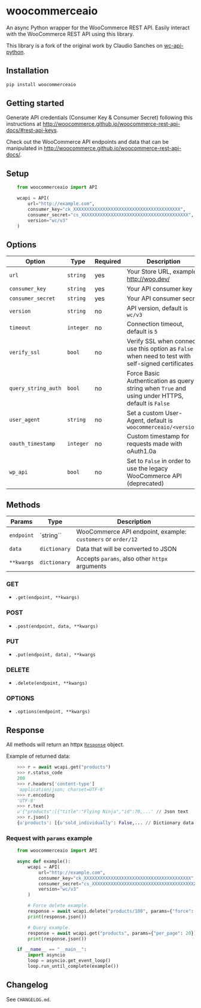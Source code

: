 # woocommerceaio

An async Python wrapper for the WooCommerce REST API. Easily interact with the WooCommerce REST API using this library.

This library is a fork of the original work by Claudio Sanches on [wc-api-python](https://github.com/woocommerce/wc-api-python).

## Installation

```sh
pip install woocommerceaio
```

## Getting started

Generate API credentials (Consumer Key & Consumer Secret) following this instructions at http://woocommerce.github.io/woocommerce-rest-api-docs/#rest-api-keys.

Check out the WooCommerce API endpoints and data that can be manipulated in http://woocommerce.github.io/woocommerce-rest-api-docs/.

## Setup
    
```python
    from woocommerceaio import API

    wcapi = API(
        url="http://example.com",
        consumer_key="ck_XXXXXXXXXXXXXXXXXXXXXXXXXXXXXXXXXXXXXXXX",
        consumer_secret="cs_XXXXXXXXXXXXXXXXXXXXXXXXXXXXXXXXXXXXXXXX",
        version="wc/v3"
    )
```

## Options

| Option                | Type        | Required | Description                                                                                           |
|-----------------------|-------------|----------|-------------------------------------------------------------------------------------------------------|
| `url`               | `string`  | yes      | Your Store URL, example: http://woo.dev/                                                              |
| `consumer_key`      | `string`  | yes      | Your API consumer key                                                                                 |
| `consumer_secret`   | `string`  | yes      | Your API consumer secret                                                                              |
| `version`           | `string`  | no       | API version, default is ``wc/v3``                                                                     |
| `timeout`           | `integer` | no       | Connection timeout, default is ``5``                                                                  |
| `verify_ssl`        | `bool`    | no       | Verify SSL when connect, use this option as `False` when need to test with self-signed certificates |
| `query_string_auth` | `bool`    | no       | Force Basic Authentication as query string when ``True`` and using under HTTPS, default is `False`  |
| `user_agent`        | `string`  | no       | Set a custom User-Agent, default is `woocommerceaio/<version>`                             |
| `oauth_timestamp`   | `integer` | no       | Custom timestamp for requests made with oAuth1.0a                                                     |
| `wp_api`            | `bool`    | no       | Set to `False` in order to use the legacy WooCommerce API (deprecated)    

## Methods

|    Params    |      Type      |                           Description                            |
---------------|----------------|------------------------------------------------------------------|
| `endpoint` | `string``     | WooCommerce API endpoint, example: `customers` or `order/12` |
| `data`     | `dictionary` | Data that will be converted to JSON                              |
| `**kwargs` | `dictionary` | Accepts `params`, also other `httpx` arguments                   |

### GET

- `.get(endpoint, **kwargs)`

### POST

- `.post(endpoint, data, **kwargs)`

### PUT

- `.put(endpoint, data), **kwargs`

### DELETE

- `.delete(endpoint, **kwargs)`

### OPTIONS

- `.options(endpoint, **kwargs)`

## Response


All methods will return an httpx [`Response`](https://www.python-httpx.org/api/#response) object.

Example of returned data:

```python
    >>> r = await wcapi.get("products")
    >>> r.status_code
    200
    >>> r.headers['content-type']
    'application/json; charset=UTF-8'
    >>> r.encoding
    'UTF-8'
    >>> r.text
    u'{"products":[{"title":"Flying Ninja","id":70,...' // Json text
    >>> r.json()
    {u'products': [{u'sold_individually': False,... // Dictionary data
```

### Request with `params` example

```python
    from woocommerceaio import API

    async def example():
        wcapi = API(
            url="http://example.com",
            consumer_key="ck_XXXXXXXXXXXXXXXXXXXXXXXXXXXXXXXXXXXXXXXX",
            consumer_secret="cs_XXXXXXXXXXXXXXXXXXXXXXXXXXXXXXXXXXXXXXXX",
            version="wc/v3"
        )

        # Force delete example.
        response = await wcapi.delete("products/100", params={"force": True})
        print(response.json())

        # Query example.
        response = await wcapi.get("products", params={"per_page": 20})
        print(response.json())

    if __name__ == "__main__":
        import asyncio
        loop = asyncio.get_event_loop()
        loop.run_until_complete(example())
```

## Changelog

See `CHANGELOG.md`.
